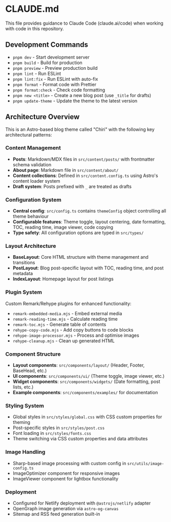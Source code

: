 # CLAUDE.md

This file provides guidance to Claude Code (claude.ai/code) when working with code in this repository.

## Development Commands

- `pnpm dev` - Start development server
- `pnpm build` - Build for production
- `pnpm preview` - Preview production build
- `pnpm lint` - Run ESLint
- `pnpm lint:fix` - Run ESLint with auto-fix
- `pnpm format` - Format code with Prettier
- `pnpm format:check` - Check code formatting
- `pnpm new <title>` - Create a new blog post (use `_title` for drafts)
- `pnpm update-theme` - Update the theme to the latest version

## Architecture Overview

This is an Astro-based blog theme called "Chiri" with the following key architectural patterns:

### Content Management
- **Posts**: Markdown/MDX files in `src/content/posts/` with frontmatter schema validation
- **About page**: Markdown file in `src/content/about/`
- **Content collections**: Defined in `src/content.config.ts` using Astro's content loader system
- **Draft system**: Posts prefixed with `_` are treated as drafts

### Configuration System
- **Central config**: `src/config.ts` contains `themeConfig` object controlling all theme behaviour
- **Configurable features**: Theme toggle, layout centering, date formatting, TOC, reading time, image viewer, code copying
- **Type safety**: All configuration options are typed in `src/types/`

### Layout Architecture
- **BaseLayout**: Core HTML structure with theme management and transitions
- **PostLayout**: Blog post-specific layout with TOC, reading time, and post metadata
- **IndexLayout**: Homepage layout for post listings

### Plugin System
Custom Remark/Rehype plugins for enhanced functionality:
- `remark-embedded-media.mjs` - Embed external media
- `remark-reading-time.mjs` - Calculate reading time
- `remark-toc.mjs` - Generate table of contents
- `rehype-copy-code.mjs` - Add copy buttons to code blocks
- `rehype-image-processor.mjs` - Process and optimise images
- `rehype-cleanup.mjs` - Clean up generated HTML

### Component Structure
- **Layout components**: `src/components/layout/` (Header, Footer, BaseHead, etc.)
- **UI components**: `src/components/ui/` (Theme toggle, image viewer, etc.)
- **Widget components**: `src/components/widgets/` (Date formatting, post lists, etc.)
- **Example components**: `src/components/examples/` for documentation

### Styling System
- Global styles in `src/styles/global.css` with CSS custom properties for theming
- Post-specific styles in `src/styles/post.css`
- Font loading in `src/styles/fonts.css`
- Theme switching via CSS custom properties and data attributes

### Image Handling
- Sharp-based image processing with custom config in `src/utils/image-config.ts`
- ImageOptimizer component for responsive images
- ImageViewer component for lightbox functionality

### Deployment
- Configured for Netlify deployment with `@astrojs/netlify` adapter
- OpenGraph image generation via `astro-og-canvas`
- Sitemap and RSS feed generation built-in